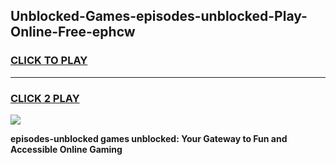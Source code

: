 
## Unblocked-Games-episodes-unblocked-Play-Online-Free-ephcw
<h3>
<a href="https://premium76.site?title=episodes-unblocked&ref=26A">CLICK TO PLAY</a></h3>
<hr>

<h3>
<a href="https://premium76.site?title=episodes-unblocked&ref=26A">CLICK 2 PLAY</a>
  
</h3>

<a href="https://premium76.site?title=episodes-unblocked&ref=26A"><img src="https://clearcache.store/games.png"></a>


**episodes-unblocked games unblocked: Your Gateway to Fun and Accessible Online Gaming**

